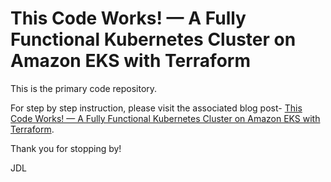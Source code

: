 # This Code Works! — A Fully Functional Kubernetes Cluster on Amazon EKS with Terraform

This is the primary code repository.

For step by step instruction, please visit the associated blog post- [This Code Works! — A Fully Functional Kubernetes Cluster on Amazon EKS with Terraform](https://medium.com/@jdluther2020/this-code-works-a-fully-functional-kubernetes-cluster-on-amazon-eks-with-terraform-a139164480ad).

Thank you for stopping by!

JDL
